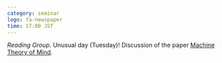 ```yaml
---
category: seminar
logo: fa-newspaper
time: 17:00 JST
---
```


*Reading Group*.  Unusual day (Tuesday)! Discussion of the paper [Machine Theory of Mind](https://arxiv.org/abs/1802.07740).
